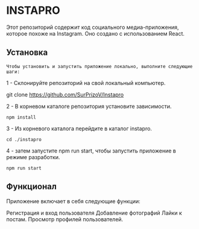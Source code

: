 # INSTAPRO

Этот репозиторий содержит код социального медиа-приложения, которое похоже на Instagram. Оно создано с использованием React.

## Установка 

    Чтобы установить и запустить приложение локально, выполните следующие шаги:

1 - Склонируйте репозиторий на свой локальный компьютер. 
   
   git clone https://github.com/SurPrizoV/Instapro

2 - В корневом каталоге репозитория установите зависимости. 

    npm install

3 - Из корневого каталога перейдите в каталог instapro.

    cd ./instapro

4 - затем запустите npm run start, чтобы запустить приложение в режиме разработки.

    npm run start

## Функционал 

Приложение включает в себя следующие функции:

Регистрация и вход пользователя Добавление фотографий Лайки к постам. Просмотр профилей пользователей.

